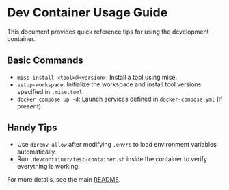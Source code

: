 # Dev Container Usage Guide

This document provides quick reference tips for using the development container.

## Basic Commands

- `mise install <tool>@<version>`: Install a tool using mise.
- `setup-workspace`: Initialize the workspace and install tool versions specified in `.mise.toml`.
- `docker compose up -d`: Launch services defined in `docker-compose.yml` (if present).

## Handy Tips

- Use `direnv allow` after modifying `.envrc` to load environment variables automatically.
- Run `.devcontainer/test-container.sh` inside the container to verify everything is working.

For more details, see the main [README](README.md).
